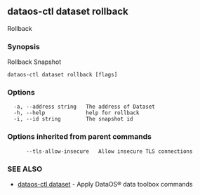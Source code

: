 ## dataos-ctl dataset rollback

Rollback

### Synopsis

Rollback Snapshot

```
dataos-ctl dataset rollback [flags]
```

### Options

```
  -a, --address string   The address of Dataset
  -h, --help             help for rollback
  -i, --id string        The snapshot id
```

### Options inherited from parent commands

```
      --tls-allow-insecure   Allow insecure TLS connections
```

### SEE ALSO

* [dataos-ctl dataset](dataos-ctl_dataset.md)	 - Apply DataOS® data toolbox commands


